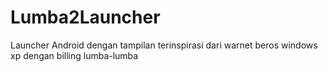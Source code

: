 # Lumba2Launcher
Launcher Android dengan tampilan terinspirasi dari warnet beros windows xp dengan billing lumba-lumba
